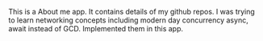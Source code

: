 This is a About me app.
It contains details of my github repos. 
I was trying to learn networking concepts including modern day concurrency async, await instead of GCD. Implemented them in this app.
